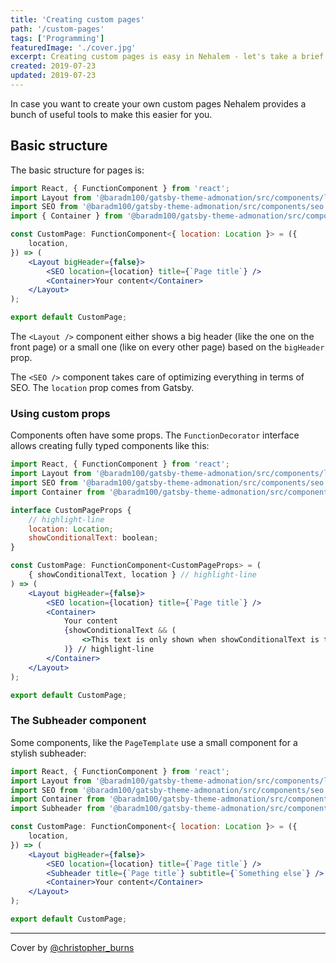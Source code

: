 ```yaml
---
title: 'Creating custom pages'
path: '/custom-pages'
tags: ['Programming']
featuredImage: './cover.jpg'
excerpt: Creating custom pages is easy in Nehalem - let's take a brief look.
created: 2019-07-23
updated: 2019-07-23
---
```


In case you want to create your own custom pages Nehalem provides a bunch of useful tools to make this easier for you.

## Basic structure

The basic structure for pages is:

```jsx
import React, { FunctionComponent } from 'react';
import Layout from '@baradm100/gatsby-theme-admonation/src/components/layout';
import SEO from '@baradm100/gatsby-theme-admonation/src/components/seo';
import { Container } from '@baradm100/gatsby-theme-admonation/src/components/common';

const CustomPage: FunctionComponent<{ location: Location }> = ({
    location,
}) => (
    <Layout bigHeader={false}>
        <SEO location={location} title={`Page title`} />
        <Container>Your content</Container>
    </Layout>
);

export default CustomPage;
```

The `<Layout />` component either shows a big header (like the one on the front page) or a small one (like on every other page) based on the
`bigHeader` prop.

The `<SEO />` component takes care of optimizing everything in terms of SEO. The `location` prop comes from Gatsby.

### Using custom props

Components often have some props. The `FunctionDecorator` interface allows creating fully typed components like this:

```jsx
import React, { FunctionComponent } from 'react';
import Layout from '@baradm100/gatsby-theme-admonation/src/components/layout';
import SEO from '@baradm100/gatsby-theme-admonation/src/components/seo';
import Container from '@baradm100/gatsby-theme-admonation/src/components/common';

interface CustomPageProps {
    // highlight-line
    location: Location;
    showConditionalText: boolean;
}

const CustomPage: FunctionComponent<CustomPageProps> = (
    { showConditionalText, location } // highlight-line
) => (
    <Layout bigHeader={false}>
        <SEO location={location} title={`Page title`} />
        <Container>
            Your content
            {showConditionalText && (
                <>This text is only shown when showConditionalText is true </>
            )} // highlight-line
        </Container>
    </Layout>
);

export default CustomPage;
```

### The Subheader component

Some components, like the `PageTemplate` use a small component for a stylish subheader:

```jsx
import React, { FunctionComponent } from 'react';
import Layout from '@baradm100/gatsby-theme-admonation/src/components/layout';
import SEO from '@baradm100/gatsby-theme-admonation/src/components/seo';
import Container from '@baradm100/gatsby-theme-admonation/src/components/common';
import Subheader from '@baradm100/gatsby-theme-admonation/src/components/subheader';

const CustomPage: FunctionComponent<{ location: Location }> = ({
    location,
}) => (
    <Layout bigHeader={false}>
        <SEO location={location} title={`Page title`} />
        <Subheader title={`Page title`} subtitle={`Something else`} /> // highlight-line
        <Container>Your content</Container>
    </Layout>
);

export default CustomPage;
```

---

Cover by [@christopher_burns](https://unsplash.com/@christopher__burns)
